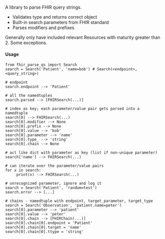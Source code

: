 A library to parse FHIR query strings.

- Validates type and returns correct object
- Built-in search parameters from FHIR standard
- Parses modifiers and prefixes

Generally only have included relevant Resources with maturity greater than 2. Some exceptions.

#### Usage

    from fhir_parse_qs import Search
    search = Search('Patient', 'name=bob') # Search(<endpoint>, <query_string>)

    # endpoint
    search.endpoint --> 'Patient'

    # all the namedtuples
    search.parsed --> [FHIRSearch(...)]

    # index as key; each parameter/value pair gets parsed into a namedtuple
    search[0] --> FHIRSearch(...)
    search[0].modifier --> None
    search[0].prefix --> None
    search[0].value --> 'bob'
    search[0].parameter --> 'name'
    search[0].type_ --> 'string'
    search[0].chain --> None

    # act like dict with parameter as key (list if non-unique parameter)
    search['name'] --> FHIRSearch(...)

    # can iterate over the parameter/value pairs
    for x in search:
         print(x) --> FHIRSearch(...)

    # unrecognized parameter, ignore and log it
    search = Search('Patient', 'random=test')
    search.error --> [...]

    # chains - namedtuple with endpoint, target_parameter, target_type
    search = Search('Observation', 'patient.name=peter')
    search[0].parameter --> 'patient'
    search[0].value --> 'peter'
    search[0].chain --> [FHIRChain(...)]
    search[0].chain[0].endpoint = 'Patient'
    search[0].chain[0].target = 'name'
    search[0].chain[0].ttype = 'string'
